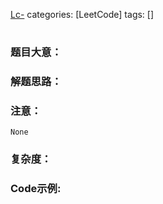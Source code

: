 [Lc-](#)
categories: [LeetCode]
tags: [] 
# <span id="">  </span>
### 题目大意：
    
### 解题思路：

### 注意：
    None
### 复杂度：
    
### Code示例:
```Java

```
